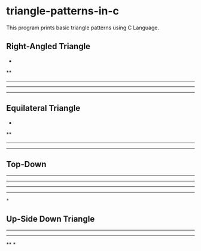 # triangle-patterns-in-c
This program prints basic triangle patterns using C Language.

## Right-Angled Triangle
*
**
***
****
*****

## Equilateral Triangle
   *
  **
 ****
******

## Top-Down 

******
 *****
  ****
   ***
    *
## Up-Side Down Triangle

******
 ****
  **
   *
